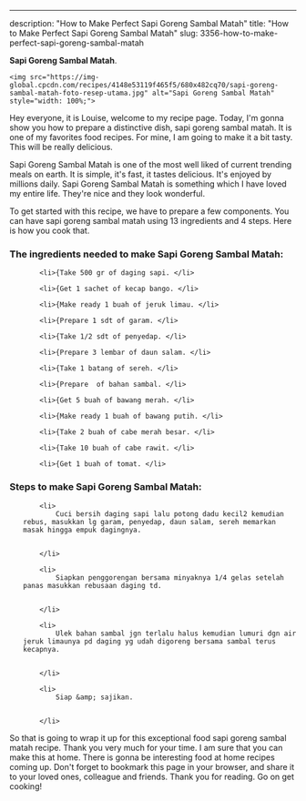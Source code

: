 ---
description: "How to Make Perfect Sapi Goreng Sambal Matah"
title: "How to Make Perfect Sapi Goreng Sambal Matah"
slug: 3356-how-to-make-perfect-sapi-goreng-sambal-matah

<p>
	<strong>Sapi Goreng Sambal Matah</strong>. 
	
</p>
<p>
	
	<img src="https://img-global.cpcdn.com/recipes/4148e53119f465f5/680x482cq70/sapi-goreng-sambal-matah-foto-resep-utama.jpg" alt="Sapi Goreng Sambal Matah" style="width: 100%;">
	
	
</p>
<p>
	Hey everyone, it is Louise, welcome to my recipe page. Today, I'm gonna show you how to prepare a distinctive dish, sapi goreng sambal matah. It is one of my favorites food recipes. For mine, I am going to make it a bit tasty. This will be really delicious.
</p>
	
<p>
	
</p>
<p>
	Sapi Goreng Sambal Matah is one of the most well liked of current trending meals on earth. It is simple, it's fast, it tastes delicious. It's enjoyed by millions daily. Sapi Goreng Sambal Matah is something which I have loved my entire life. They're nice and they look wonderful.
</p>

<p>
To get started with this recipe, we have to prepare a few components. You can have sapi goreng sambal matah using 13 ingredients and 4 steps. Here is how you cook that.
</p>

<h3>The ingredients needed to make Sapi Goreng Sambal Matah:</h3>

<ol>
	
		<li>{Take 500 gr of daging sapi. </li>
	
		<li>{Get 1 sachet of kecap bango. </li>
	
		<li>{Make ready 1 buah of jeruk limau. </li>
	
		<li>{Prepare 1 sdt of garam. </li>
	
		<li>{Take 1/2 sdt of penyedap. </li>
	
		<li>{Prepare 3 lembar of daun salam. </li>
	
		<li>{Take 1 batang of sereh. </li>
	
		<li>{Prepare  of bahan sambal. </li>
	
		<li>{Get 5 buah of bawang merah. </li>
	
		<li>{Make ready 1 buah of bawang putih. </li>
	
		<li>{Take 2 buah of cabe merah besar. </li>
	
		<li>{Take 10 buah of cabe rawit. </li>
	
		<li>{Get 1 buah of tomat. </li>
	
</ol>
<p>
	
</p>

<h3>Steps to make Sapi Goreng Sambal Matah:</h3>

<ol>
	
		<li>
			Cuci bersih daging sapi lalu potong dadu kecil2 kemudian rebus, masukkan lg garam, penyedap, daun salam, sereh memarkan masak hingga empuk dagingnya.
			
			
		</li>
	
		<li>
			Siapkan penggorengan bersama minyaknya 1/4 gelas setelah panas masukkan rebusaan daging td.
			
			
		</li>
	
		<li>
			Ulek bahan sambal jgn terlalu halus kemudian lumuri dgn air jeruk limaunya pd daging yg udah digoreng bersama sambal terus kecapnya.
			
			
		</li>
	
		<li>
			Siap &amp; sajikan.
			
			
		</li>
	
</ol>

<p>
	
</p>

<p>
	So that is going to wrap it up for this exceptional food sapi goreng sambal matah recipe. Thank you very much for your time. I am sure that you can make this at home. There is gonna be interesting food at home recipes coming up. Don't forget to bookmark this page in your browser, and share it to your loved ones, colleague and friends. Thank you for reading. Go on get cooking!
</p>
